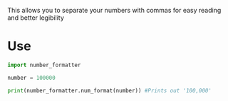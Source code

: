 This allows you to separate your numbers with commas for easy reading and better legibility

# Use
```python
import number_formatter

number = 100000

print(number_formatter.num_format(number)) #Prints out '100,000'
